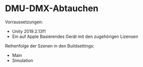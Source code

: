 # DMU-DMX-Abtauchen

Vorraussetzungen:
- Unity 2019.2.13f1
- Ein auf Apple Basierendes Gerät mit den zugehörigen Lizensen


Reihenfolge der Szenen in den Buildsettings:
- Main
- Simulation
